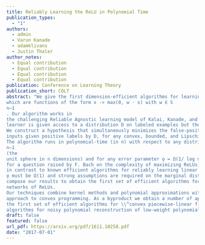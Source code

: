 ```yaml
---
title: Reliably Learning the ReLU in Polynomial Time
publication_types:
  - "1"
authors:
  - admin
  - Varun Kanade
  - adamklivans
  - Justin Thaler
author_notes:
  - Equal contribution
  - Equal contribution
  - Equal contribution
  - Equal contribution
publication: Conference on Learning Theory
publication_short: COLT
abstract: "We give the first dimension-efficient algorithms for learning Rectified Linear Units (ReLUs),
which are functions of the form x -> max(0, w · x) with w ∈ S
n−1
. Our algorithm works in
the challenging Reliable Agnostic learning model of Kalai, Kanade, and Mansour [18] where the
learner is given access to a distribution D on labeled examples but the labeling may be arbitrary.
We construct a hypothesis that simultaneously minimizes the false-positive rate and the loss on
inputs given positive labels by D, for any convex, bounded, and Lipschitz loss function.
The algorithm runs in polynomial-time (in n) with respect to any distribution on S
n−1
(the
unit sphere in n dimensions) and for any error parameter ǫ = Ω(1/ log n) (this yields a PTAS
for a question raised by F. Bach on the complexity of maximizing ReLUs). These results are
in contrast to known efficient algorithms for reliably learning linear threshold functions, where
ǫ must be Ω(1) and strong assumptions are required on the marginal distribution. We can
compose our results to obtain the first set of efficient algorithms for learning constant-depth
networks of ReLUs.
Our techniques combine kernel methods and polynomial approximations with a \\“dual-loss\\”
approach to convex programming. As a byproduct we obtain a number of applications including
the first set of efficient algorithms for \\“convex piecewise-linear fitting\\” and the first efficient
algorithms for noisy polynomial reconstruction of low-weight polynomials on the unit sphere."
draft: false
featured: false
url_pdf: https://arxiv.org/pdf/1611.10258.pdf
date: "2017-07-01"
---
```

